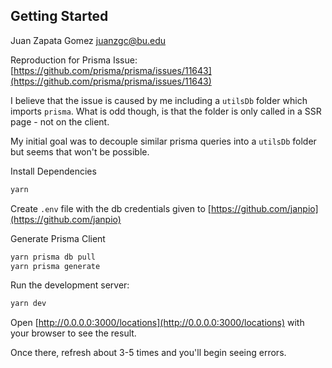 ## Getting Started

Juan Zapata Gomez
juanzgc@bu.edu

Reproduction for Prisma Issue: [https://github.com/prisma/prisma/issues/11643](https://github.com/prisma/prisma/issues/11643)

I believe that the issue is caused by me including a `utilsDb` folder which imports `prisma`.
What is odd though, is that the folder is only called in a SSR page - not on the client.

My initial goal was to decouple similar prisma queries into a `utilsDb` folder but seems that won't be possible.


Install Dependencies
```bash
yarn
```

Create `.env` file with the db credentials given to [https://github.com/janpio](https://github.com/janpio)


Generate Prisma Client
```bash
yarn prisma db pull
yarn prisma generate
```


Run the development server:
```bash
yarn dev
```

Open [http://0.0.0.0:3000/locations](http://0.0.0.0:3000/locations) with your browser to see the result.

Once there, refresh about 3-5 times and you'll begin seeing errors.